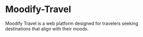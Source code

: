 # Moodify-Travel
Moodify Travel is a web platform designed for travelers seeking destinations that align with their moods.

